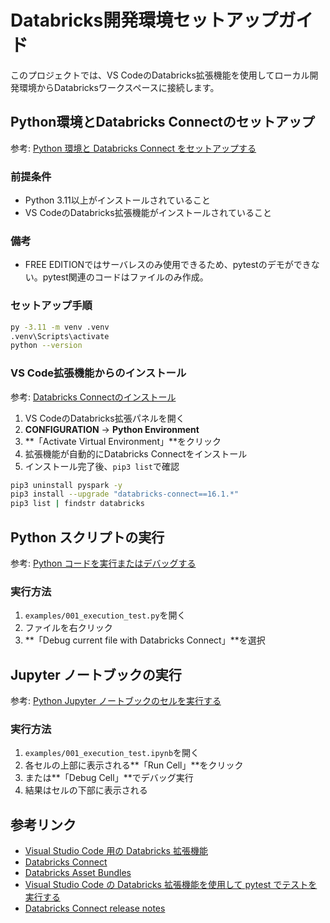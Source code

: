 # Databricks開発環境セットアップガイド

このプロジェクトでは、VS CodeのDatabricks拡張機能を使用してローカル開発環境からDatabricksワークスペースに接続します。

## Python環境とDatabricks Connectのセットアップ

参考: [Python 環境と Databricks Connect をセットアップする](https://docs.databricks.com/aws/ja/dev-tools/vscode-ext/configure#python-%E7%92%B0%E5%A2%83%E3%81%A8-databricks-connect-%E3%82%92%E3%82%BB%E3%83%83%E3%83%88%E3%82%A2%E3%83%83%E3%83%97%E3%81%99%E3%82%8B)

### 前提条件

- Python 3.11以上がインストールされていること
- VS CodeのDatabricks拡張機能がインストールされていること

### 備考

- FREE EDITIONではサーバレスのみ使用できるため、pytestのデモができない。pytest関連のコードはファイルのみ作成。

### セットアップ手順

```bash
py -3.11 -m venv .venv
.venv\Scripts\activate
python --version
```

### VS Code拡張機能からのインストール

参考: [Databricks Connectのインストール](https://docs.databricks.com/aws/ja/dev-tools/vscode-ext/databricks-connect#databricks-connect-%E3%81%AE%E3%82%A4%E3%83%B3%E3%82%B9%E3%83%88%E3%83%BC%E3%83%AB)

1. VS CodeのDatabricks拡張パネルを開く
2. **CONFIGURATION** → **Python Environment**
3. **「Activate Virtual Environment」**をクリック
4. 拡張機能が自動的にDatabricks Connectをインストール
5. インストール完了後、`pip3 list`で確認

```sh
pip3 uninstall pyspark -y
pip3 install --upgrade "databricks-connect==16.1.*"
pip3 list | findstr databricks
```

## Python スクリプトの実行

参考: [Python コードを実行またはデバッグする](https://docs.databricks.com/aws/ja/dev-tools/vscode-ext/databricks-connect#python-%E3%82%B3%E3%83%BC%E3%83%89%E3%82%92%E5%AE%9F%E8%A1%8C%E3%81%BE%E3%81%9F%E3%81%AF%E3%83%87%E3%83%90%E3%83%83%E3%82%B0%E3%81%99%E3%82%8B)

### 実行方法

1. `examples/001_execution_test.py`を開く
2. ファイルを右クリック
3. **「Debug current file with Databricks Connect」**を選択

## Jupyter ノートブックの実行

参考: [Python Jupyter ノートブックのセルを実行する](https://docs.databricks.com/aws/ja/dev-tools/vscode-ext/notebooks#python-jupyter-%E3%83%8E%E3%83%BC%E3%83%88%E3%83%96%E3%83%83%E3%82%AF%E3%81%AE%E3%82%BB%E3%83%AB%E3%82%92%E5%AE%9F%E8%A1%8C%E3%81%99%E3%82%8B)

### 実行方法

1. `examples/001_execution_test.ipynb`を開く
2. 各セルの上部に表示される**「Run Cell」**をクリック
3. または**「Debug Cell」**でデバッグ実行
4. 結果はセルの下部に表示される

## 参考リンク

- [Visual Studio Code 用の Databricks 拡張機能](https://docs.databricks.com/aws/ja/dev-tools/vscode-ext/)
- [Databricks Connect](https://docs.databricks.com/aws/ja/dev-tools/databricks-connect/)
- [Databricks Asset Bundles](https://docs.databricks.com/aws/ja/dev-tools/bundles/)
- [Visual Studio Code の Databricks 拡張機能を使用して pytest でテストを実行する](https://docs.databricks.com/aws/ja/dev-tools/vscode-ext/pytest#%E3%82%B9%E3%83%86%E3%83%83%E3%83%97-2-pytest-%E3%83%A9%E3%83%B3%E3%83%8A%E3%83%BC%E3%82%92%E4%BD%9C%E6%88%90%E3%81%99%E3%82%8B)
- [Databricks Connect release notes](https://docs.databricks.com/aws/en/release-notes/dbconnect/)
